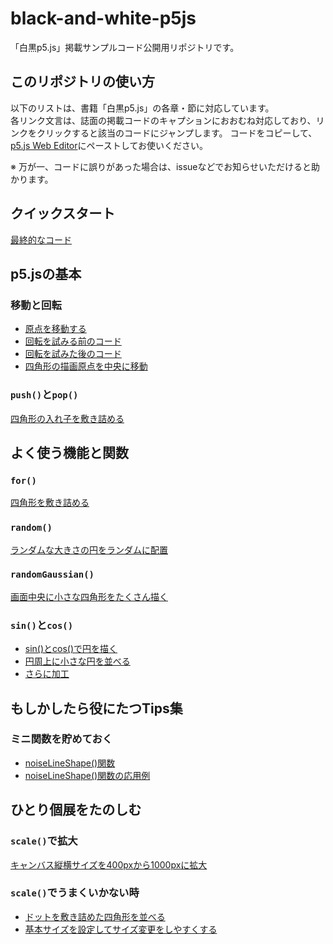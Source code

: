 # black-and-white-p5js
「白黒p5.js」掲載サンプルコード公開用リポジトリです。

## このリポジトリの使い方

以下のリストは、書籍「白黒p5.js」の各章・節に対応しています。  
各リンク文言は、誌面の掲載コードのキャプションにおおむね対応しており、リンクをクリックすると該当のコードにジャンプします。
コードをコピーして、[p5.js Web Editor](https://editor.p5js.org/)にペーストしてお使いください。

※ 万が一、コードに誤りがあった場合は、issueなどでお知らせいただけると助かります。

## クイックスタート
[最終的なコード](quick/complete.js)

## p5.jsの基本

### 移動と回転
- [原点を移動する](basic/translate_square.js)
- [回転を試みる前のコード](basic/rotate_square_before.js)
- [回転を試みた後のコード](basic/rotate_square_after.js)
- [四角形の描画原点を中央に移動](basic/rotate_rectmode.js)

### `push()`と`pop()`
[四角形の入れ子を敷き詰める](basic/pushpop_correct.js)

## よく使う機能と関数

### `for()`
[四角形を敷き詰める](methods/forloop.js)

### `random()`
[ランダムな大きさの円をランダムに配置](methods/random.js)

### `randomGaussian()`
[画面中央に小さな四角形をたくさん描く](methods/gaussian.js)

### `sin()`と`cos()`
- [sin()とcos()で円を描く](methods/sincos_circle_point.js)
- [円周上に小さな円を並べる](methods/sincos_circle_circle.js)
- [さらに加工](methods/sincos_circle_random.js)

## もしかしたら役にたつTips集

### ミニ関数を貯めておく
- [noiseLineShape()関数](tips/noise_line_shape.js)
- [noiseLineShape()関数の応用例](tips/noise_line_shape_arrange.js)

## ひとり個展をたのしむ

### `scale()`で拡大
[キャンバス縦横サイズを400pxから1000pxに拡大](print/scale.js)

### `scale()`でうまくいかない時
- [ドットを敷き詰めた四角形を並べる](print/dot_squares_before.js)
- [基本サイズを設定してサイズ変更をしやすくする](print/dot_squares_after.js)
